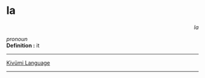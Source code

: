 
# la

<div align="right"><i>la</i></div>

*pronoun*  
**Definition :** it  

---

[Kivümi Language](../README.md)

---
